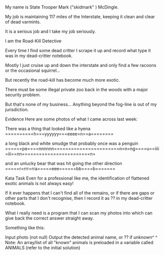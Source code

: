 My name is State Trooper Mark ("skidmark" ) McDingle.

My job is maintaining 117 miles of the Interstate, keeping it clean and clear of dead varmints.

It is a serious job and I take my job seriously.

I am the Road-Kill Detective



Every time I find some dead critter I scrape it up and record what type it was in my dead-critter notebook.

Mostly I just cruise up and down the interstate and only find a few racoons or the occasional squirrel...

But recently the road-kill has become much more exotic.

There must be some illegal private zoo back in the woods with a major security problem.

But that's none of my business... Anything beyond the fog-line is out of my jurisdiction.

Evidence
Here are some photos of what I came across last week:

There was a thing that looked like a hyena ==========h===yyyyyy===eeee=n==a========

a long black and white smudge that probably once was a penguin ======pe====nnnnnn=======================n=n=ng====u==iiii=iii==nn========================n=

and an unlucky bear that was hit going the other direction =====r=rrr=rra=====eee======bb====b=======

Kata Task
Even for a professional like me, the identification of flattened exotic animals is not always easy!

If it ever happens that I can't find all of the remains, or if there are gaps or other parts that I don't recognise, then I record it as ?? in my dead-critter notebook.

What I really need is a program that I can scan my photos into which can give back the correct answer straight away.

Something like this:

Input
photo (not null)
Output
the detected animal name, or ?? if unknown^
^ Note: An array/list of all "known" animals is preloaded in a variable called ANIMALS (refer to the initial solution)